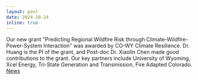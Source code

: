 ```yaml
---
layout: post
date: 2024-10-24 
inline: true
---
```


Our new grant "Predicting Regional Wildfire Risk through Climate-Wildfire-Power-System Interaction" was awarded by CO-WY Climate Resilience. Dr. Huang is the PI of the grant, and Post-doc Dr. Xiaolin Chen made good contributions to the grant. Our key partners include University of Wyoming, Xcel Energy, Tri-State Generation and Transmission, Fire Adapted Colorado.  [News](https://innosphereventures.org/governors-of-colorado-and-wyoming-announce-3m-in-funding-for-climate-resilience-projects-through-the-nsf-funded-colorado-wyoming-climate-resilience-engine/)